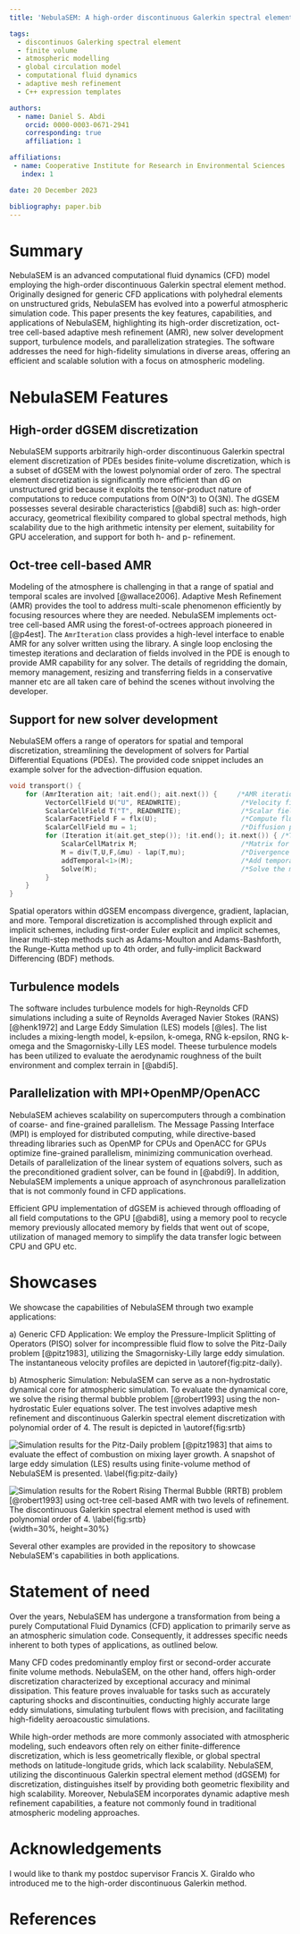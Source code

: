 ```yaml
---
title: 'NebulaSEM: A high-order discontinuous Galerkin spectral element code for atmospheric modeling'

tags:
  - discontinuos Galerking spectral element
  - finite volume
  - atmospheric modelling
  - global circulation model
  - computational fluid dynamics
  - adaptive mesh refinement
  - C++ expression templates

authors:
  - name: Daniel S. Abdi
    orcid: 0000-0003-0671-2941
    corresponding: true
    affiliation: 1

affiliations:
 - name: Cooperative Institute for Research in Environmental Sciences
   index: 1

date: 20 December 2023

bibliography: paper.bib
---
```


# Summary

NebulaSEM is an advanced computational fluid dynamics (CFD) model employing the high-order discontinuous Galerkin 
spectral element method. Originally designed for generic CFD applications with polyhedral elements on unstructured grids, 
NebulaSEM has evolved into a powerful atmospheric simulation code. This paper presents the key features, capabilities, 
and applications of NebulaSEM, highlighting its high-order discretization, oct-tree cell-based adaptive mesh refinement (AMR), 
new solver development support, turbulence models, and parallelization strategies. The software addresses the need for 
high-fidelity simulations in diverse areas, offering an efficient and scalable solution with a focus on atmospheric modeling.


# NebulaSEM Features

## High-order dGSEM discretization
NebulaSEM supports arbitrarily high-order discontinuous Galerkin spectral element discretization of PDEs besides
finite-volume discretization, which is a subset of dGSEM with the lowest polynomial order of zero. The spectral element discretization
is significantly more efficient than dG on unstructured grid because it exploits the tensor-product nature of
computations to reduce computations from O(N^3) to O(3N). The dGSEM possesses several desirable characteristics [@abdi8] 
such as: high-order accuracy, geometrical flexibility compared to global spectral methods, high scalability due to 
the high arithmetic intensity per element, suitability for GPU acceleration, and support for both h- and p- refinement.

## Oct-tree cell-based AMR
Modeling of the atmosphere is challenging in that a range of spatial and temporal scales are involved [@wallace2006].
Adaptive Mesh Refinement (AMR) provides the tool to address multi-scale phenomenon efficiently by focusing resources
where they are needed. NebulaSEM implements oct-tree cell-based AMR using the forest-of-octrees approach pioneered in [@p4est].
The `AmrIteration` class provides a high-level interface to enable AMR for any solver written using the library.
A single loop enclosing the timestep iterations and declaration of fields involved in the PDE is enough to provide AMR 
capability for any solver. The details of regridding the domain, memory management, resizing and transferring fields in 
a conservative manner etc are all taken care of behind the scenes without involving the developer.

## Support for new solver development
NebulaSEM offers a range of operators for spatial and temporal discretization, streamlining the development of 
solvers for Partial Differential Equations (PDEs). The provided code snippet includes an example solver for 
the advection-diffusion equation.

```C++
void transport() {
    for (AmrIteration ait; !ait.end(); ait.next()) {     /*AMR iteration object (ait) and loop*/
         VectorCellField U("U", READWRITE);               /*Velocity field defined over the grid*/
         ScalarCellField T("T", READWRITE);               /*Scalar field*/
         ScalarFacetField F = flx(U);                     /*Compute flux field*/
         ScalarCellField mu = 1;                          /*Diffusion parameter*/
         for (Iteration it(ait.get_step()); !it.end(); it.next()) { /*Time loop with support for deferred correction */
             ScalarCellMatrix M;                          /*Matrix for the PDE discretization*/
             M = div(T,U,F,&mu) - lap(T,mu);              /*Divergence & Laplacian terms*/
             addTemporal<1>(M);                           /*Add temporal derivative*/
             Solve(M);                                    /*Solve the matrix */
         }
    }
}
```

Spatial operators within dGSEM encompass divergence, gradient, laplacian, and more. Temporal discretization is 
accomplished through explicit and implicit schemes, including first-order Euler explicit and implicit schemes, 
linear multi-step methods such as Adams-Moulton and Adams-Bashforth, the Runge-Kutta method up to 4th order, 
and fully-implicit Backward Differencing (BDF) methods.

## Turbulence models
The software includes turbulence models for high-Reynolds CFD simulations including a suite of Reynolds Averaged Navier Stokes (RANS) 
[@henk1972] and Large Eddy Simulation (LES) models [@les]. The list includes a mixing-length model, k-epsilon, k-omega, RNG k-epsilon, RNG k-omega
and the Smagornisky-Lilly LES model. Theese turbulence models has been utilized to evaluate the aerodynamic roughness of the 
built environment and complex terrain in [@abdi5].

## Parallelization with MPI+OpenMP/OpenACC
NebulaSEM achieves scalability on supercomputers through a combination of coarse- and fine-grained parallelism. 
The Message Passing Interface (MPI) is employed for distributed computing, while directive-based threading libraries 
such as OpenMP for CPUs and OpenACC for GPUs optimize fine-grained parallelism, minimizing communication overhead.
Details of parallelization of the linear system of equations solvers, such as the preconditioned gradient solver, 
can be found in [@abdi9]. In addition, NebulaSEM implements a unique approach of asynchronous parallelization that is
not commonly found in CFD applications.

Efficient GPU implementation of dGSEM is achieved through offloading of all field computations to the GPU [@abdi8], 
using a memory pool to recycle memory previously allocated memory by fields that went out of scope, utilization of
managed memory to simplify the data transfer logic between CPU and GPU etc.

# Showcases
We showcase the capabilities of NebulaSEM through two example applications:

a) Generic CFD Application:
We employ the Pressure-Implicit Splitting of Operators (PISO) solver for incompressible fluid flow to solve the 
Pitz-Daily problem [@pitz1983], utilizing the Smagornisky-Lilly large eddy simulation. The instantaneous velocity 
profiles are depicted in \autoref{fig:pitz-daily}.

b) Atmospheric Simulation:
NebulaSEM can serve as a non-hydrostatic dynamical core for atmospheric simulation.
To evaluate the dynamical core, we solve the rising thermal bubble problem [@robert1993] using the non-hydrostatic 
Euler equations solver. The test involves adaptive mesh refinement and discontinuous Galerkin spectral element 
discretization with polynomial order of 4. The result is depicted in \autoref{fig:srtb}

![Simulation results for the Pitz-Daily problem [@pitz1983] that aims to evaluate the effect of combustion
on mixing layer growth. A snapshot of large eddy simulation (LES) results using finite-volume method of NebulaSEM is presented.
\label{fig:pitz-daily}](pitz-daily.png)

![Simulation results for the Robert Rising Thermal Bubble (RRTB) problem [@robert1993] using oct-tree cell-based AMR
with two levels of refinement. The discontinuous Galerkin spectral element method is used with polynomial order of 4.
\label{fig:srtb}](srtb-amr.png){width=30%, height=30%}

Several other examples are provided in the repository to showcase NebulaSEM's capabilities in both applications.

# Statement of need

Over the years, NebulaSEM has undergone a transformation from being a purely Computational Fluid Dynamics (CFD) application 
to primarily serve as an atmospheric simulation code. Consequently, it addresses specific needs inherent to both types of
applications, as outlined below.

Many CFD codes predominantly employ first or second-order accurate finite volume methods. NebulaSEM, on the other hand,
offers high-order discretization characterized by exceptional accuracy and minimal dissipation. This feature proves 
invaluable for tasks such as accurately capturing shocks and discontinuities, conducting highly accurate large eddy 
simulations, simulating turbulent flows with precision, and facilitating high-fidelity aeroacoustic simulations.

While high-order methods are more commonly associated with atmospheric modeling, such endeavors often rely on either 
finite-difference discretization, which is less geometrically flexible, or global spectral methods on latitude-longitude grids, 
which lack scalability. NebulaSEM, utilizing the discontinuous Galerkin spectral element method (dGSEM) for discretization, 
distinguishes itself by providing both geometric flexibility and high scalability. Moreover, NebulaSEM incorporates 
dynamic adaptive mesh refinement capabilities, a feature not commonly found in traditional atmospheric modeling approaches.


# Acknowledgements

I would like to thank my postdoc supervisor Francis X. Giraldo who introduced me to the high-order discontinuous Galerkin method.

# References
